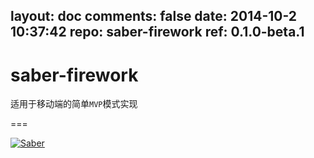 layout: doc
comments: false
date: 2014-10-2 10:37:42
repo: saber-firework
ref: 0.1.0-beta.1
---

# saber-firework

适用于移动端的简单`MVP`模式实现

===

[![Saber](https://f.cloud.github.com/assets/157338/1485433/aeb5c72a-4714-11e3-87ae-7ef8ae66e605.png)](http://ecomfe.github.io/saber/)
